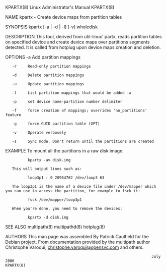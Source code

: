 KPARTX(8)                                                  Linux Administrator's Manual                                                  KPARTX(8)

NAME
       kpartx - Create device maps from partition tables

SYNOPSIS
       kpartx [-a | -d | -l] [-v] wholedisk

DESCRIPTION
       This  tool,  derived  from  util-linux'  partx,  reads partition tables on specified device and create device maps over partitions segments
       detected. It is called from hotplug upon device maps creation and deletion.

OPTIONS
       -a     Add partition mappings

       -r     Read-only partition mappings

       -d     Delete partition mappings

       -u     Update partition mappings

       -l     List partition mappings that would be added -a

       -p     set device name-partition number delimiter

       -f     force creation of mappings; overrides 'no_partitions' feature

       -g     force GUID partition table (GPT)

       -v     Operate verbosely

       -s     Sync mode. Don't return until the partitions are created

EXAMPLE
       To mount all the partitions in a raw disk image:

              kpartx -av disk.img

       This will output lines such as:

              loop3p1 : 0 20964762 /dev/loop3 63

       The loop3p1 is the name of a device file under /dev/mapper which you can use to access the partition, for example to fsck it:

              fsck /dev/mapper/loop3p1

       When you're done, you need to remove the devices:

              kpartx -d disk.img

SEE ALSO
       multipath(8) multipathd(8) hotplug(8)

AUTHORS
       This man page was assembled By Patrick Caulfield for the Debian project. From documentation provided by  the  multipath  author  Christophe
       Varoqui, <christophe.varoqui@opensvc.com> and others.

                                                                     July 2006                                                           KPARTX(8)
